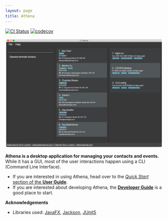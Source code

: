 ```yaml
---
layout: page
title: Athena
---
```


[![CI Status](https://github.com/se-edu/addressbook-level3/workflows/Java%20CI/badge.svg)](https://github.com/AY2021S1-CS2103T-W10-4/tp)
[![codecov](https://codecov.io/gh/se-edu/addressbook-level3/branch/master/graph/badge.svg)](https://codecov.io/gh/AY2021S1-CS2103T-W10-4/tp)

![Ui](images/Ui.png)

**Athena is a desktop application for managing your contacts and events.** While it has a GUI, most of the user
interactions happen using a CLI (Command Line Interface).

* If you are interested in using Athena, head over to the [_Quick Start_ section of the **User Guide**](UserGuide.html#quick-start).
* If you are interested about developing Athena, the [**Developer Guide**](DeveloperGuide.html) is a good place to start.


**Acknowledgements**

* Libraries used: [JavaFX](https://openjfx.io/), [Jackson](https://github.com/FasterXML/jackson), [JUnit5](https://github.com/junit-team/junit5)
